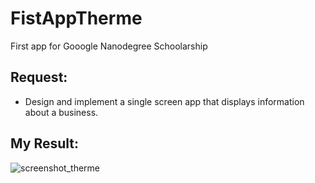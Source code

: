 # FistAppTherme
First app for Gooogle Nanodegree Schoolarship
## Request:
- Design and implement a single screen app that displays information about a business.
## My Result:
![screenshot_therme](https://user-images.githubusercontent.com/34125719/39268015-e92de354-48ce-11e8-9c9c-5b5880e03057.png)
